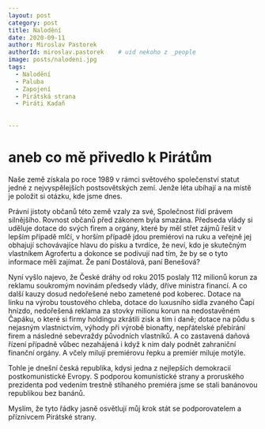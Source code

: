 ```yaml
---
layout: post
category: post
title: Nalodění   
date: 2020-09-11
author: Miroslav Pastorek
authorId: miroslav.pastorek    # uid nekoho z _people
image: posts/nalodeni.jpg
tags:
  - Nalodění
  - Paluba
  - Zapojení
  - Pirátská strana
  - Piráti Kadaň
  
  
---
```


# aneb co mě přivedlo k Pirátům  


Naše země získala po roce 1989 v rámci světového společenství statut jedné z nejvyspělejších postsovětských zemí. 
Jenže léta ubíhají a na místě je položit si otázku, kde jsme dnes.

Právní jistoty občanů této země vzaly za své, Společnost řídí právem silnějšího. Rovnost občanů před zákonem byla smazána. 
Předseda vlády si uděluje dotace do svých firem a orgány, které by měl střet zájmů řešit v lepším případě mlčí, v horším případě jdou premiérovi na ruku 
a veřejně jej obhajují schovávajíce hlavu do písku a tvrdíce, že neví, kdo je skutečným vlastníkem Agrofertu a dokonce se podivují nad tím, že by se o tyto informace měli zajímat. 
Že paní Dostálová, paní Benešová? 

Nyní vyšlo najevo, že České dráhy od roku 2015 poslaly 112 milionů korun za reklamu soukromým novinám předsedy vlády, dříve ministra financí. 
A co další kauzy dosud nedořešené nebo zametené pod koberec. 
Dotace na linku na výrobu toustového chleba, dotace do luxusního sídla zvaného Čapí hnízdo, nedořešená reklama za stovky milionu korun na nedostavěném Čapáku, 
o které si firmy holdingu zkrátili zisk a tím i daně; dotace na půdu s nejasným vlastnictvím, výhody při výrobě bionafty, 
nepřátelské přebírání firem a následné sebevraždy původních vlastníků. 
A co zastavená daňová řízení případně vůbec nezahájená i když k nim daly podnět zahraniční finanční orgány. A včely milují premiérovu řepku a premiér miluje motýle.

Tohle je dnešní česká republika, kdysi jedna z nejlepších demokracií postkomunistické Evropy. 
S podporou komunistické strany a proruského prezidenta pod vedením trestně stíhaného premiéra jsme se stali banánovou republikou bez banánů.

Myslím, že tyto řádky jasně osvětlují můj krok stát se podporovatelem a příznivcem Pirátské strany. 


